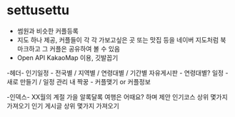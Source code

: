 # settusettu

- 썸원과 비슷한 커플등록
- 지도 하나 제공, 커플들이 각 각 가보고싶은 곳 또는 맛집 등을 네이버 지도처럼 북마크하고 그 커플은 공유하여 볼 수 있음
- Open API KakaoMap 이용, 깃발꼽기

-헤더-
인기일정 - 전국별 / 지역별 / 연령대별 / 기간별
자유게시판 - 연령대별?
일정 - 새로 만들기 / 일정 관리
내 짝꿍  - 커플맺기 or 커플정보

-인덱스-
XX월의 계절 가을 알록달록 여행은 어때요? 하며 제안
인기코스 상위 몇가지 가져오기
인기 게시글 상위 몇가지 가져오기
